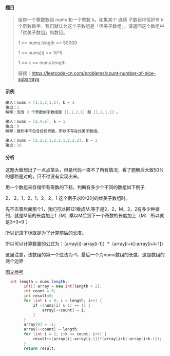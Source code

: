 #### 题目

> 给你一个整数数组 nums 和一个整数 k。如果某个 连续 子数组中恰好有 k 个奇数数字，我们就认为这个子数组是「优美子数组」。请返回这个数组中「优美子数组」的数目。
>
> 1 <= nums.length <= 50000
>
> 1 <= nums[i] <= 10^5
>
> 1 <= k <= nums.length
>
> 链接：https://leetcode-cn.com/problems/count-number-of-nice-subarrays

#### 示例

```java
输入：nums = [1,1,2,1,1], k = 3
输出：2
解释：包含 3 个奇数的子数组是 [1,1,2,1] 和 [1,2,1,1] 。
```

```java
输入：nums = [2,4,6], k = 1
输出：0
解释：数列中不包含任何奇数，所以不存在优美子数组。
```

```java
输入：nums = [2,2,2,1,2,2,1,2,2,2], k = 2
输出：16
```

#### 分析

这题大致想出了一点点苗头，但是代码一直不了所有情况，看了题解后大致50%的思路是对的，只不过没有实现出来。

用一个数组来存储所有奇数的下标，判断有多少个不同的数组如下例子

2， 2，1，2，1，2，2，1 这个例子求K=2时的优美子数组时。

先不去管后面那个1，我们可以把121看成M,等于是2，2，M，2，2有多少种排列，就是M前的长度加上1（M）乘以M后到下一个奇数的长度加上（M） 所以就是3*3=9；

所以记录下标就是为了计算前后的长度。

所以可以计算数量的公式为：（array[i]-array[i-1]）*（array[i+k]-array[i+k-1]）

这里注意，该数组的第一个应该为-1，最后一个为nums数组的长度，这是数组的两个边界

[图文参考](https://leetcode-cn.com/problems/count-number-of-nice-subarrays/solution/java-hua-dong-chuang-kou-xiang-jie-zhi-xing-yong-s/)

```java
  int length = nums.length;
        int[] array = new int[length + 2];
        int count = 0;
        int result=0;
        for (int i = 0; i < length; i++) {
            if ((nums[i] & 1) == 1) {
                array[++count] = i;
            }
        }
        array[0] = -1;
        array[++count] = length;
        for (int i = 1; i+k <= count; i++) {
            result+=(array[i]-array[i-1])*(array[i+k]-array[i+k-1]);
        }
        return result;
```



